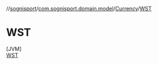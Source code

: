 //[sognisport](../../../../index.md)/[com.sognisport.domain.model](../../index.md)/[Currency](../index.md)/[WST](index.md)

# WST

[JVM]\
[WST](index.md)
